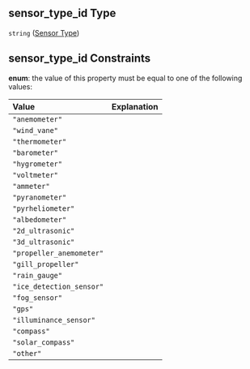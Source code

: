 ## sensor_type_id Type

`string` ([Sensor Type](iea43\_wra_data_model-properties-measurement-location-measurement-location-properties-measurement-point-measurement-point-properties-sensor-sensor-properties-sensor-type.md))

## sensor_type_id Constraints

**enum**: the value of this property must be equal to one of the following values:

| Value                    | Explanation |
| :----------------------- | :---------- |
| `"anemometer"`           |             |
| `"wind_vane"`            |             |
| `"thermometer"`          |             |
| `"barometer"`            |             |
| `"hygrometer"`           |             |
| `"voltmeter"`            |             |
| `"ammeter"`              |             |
| `"pyranometer"`          |             |
| `"pyrheliometer"`        |             |
| `"albedometer"`          |             |
| `"2d_ultrasonic"`        |             |
| `"3d_ultrasonic"`        |             |
| `"propeller_anemometer"` |             |
| `"gill_propeller"`       |             |
| `"rain_gauge"`           |             |
| `"ice_detection_sensor"` |             |
| `"fog_sensor"`           |             |
| `"gps"`                  |             |
| `"illuminance_sensor"`   |             |
| `"compass"`              |             |
| `"solar_compass"`        |             |
| `"other"`                |             |
